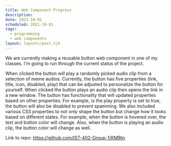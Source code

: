 ```yaml
---
title: Web Component Progress
description: 
date: 2021-10-01
scheduled: 2021-10-01
tags:
  - programming
  - web components
layout: layouts/post.njk
---
```

We are currently making a reusable button web component in one of my classes. I'm going to run through the current status of the project.

When clicked the button will play a randomly picked audio clip from a selection of meme audios. Currently, the button has five properties (link, title, icon, disabled, play) that can be adjusted to personalize the button for yourself. When clicked the button plays an audio clip then opens the link in a new window. The button has functionality that will updated properties based on other properties. For example, is the play property is set to true, the button will also be disabled to prevent spamming. We also included various CSS properties to not only shape the button but change how it looks based on different states. For example, when the button is hovered over, the text and button color will change. Also, when the button is playing an audio clip, the button color will change as well.

Link to repo: https://github.com/IST-402-Group-1/KMBtn
